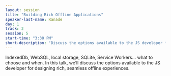```yaml
---
layout: session
title: "Building Rich Offline Applications"
speaker-last-name: Ranade
day: 1
track: 2
session: 5
start-time: "3:30 PM"
short-description: "Discuss the options available to the JS developer for designing rich, seamless offline experiences."
---
```


IndexedDb, WebSQL, local storage, SQLite, Service Workers… what to choose and when. In this talk, we’ll discuss the options available to the JS developer for designing rich, seamless offline experiences.